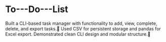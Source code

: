# To---Do---List
Built a CLI-based task manager with functionality to add, view, complete, delete, and export  tasks.  Used CSV for persistent storage and pandas for Excel export. Demonstrated clean CLI design  and modular structure.
